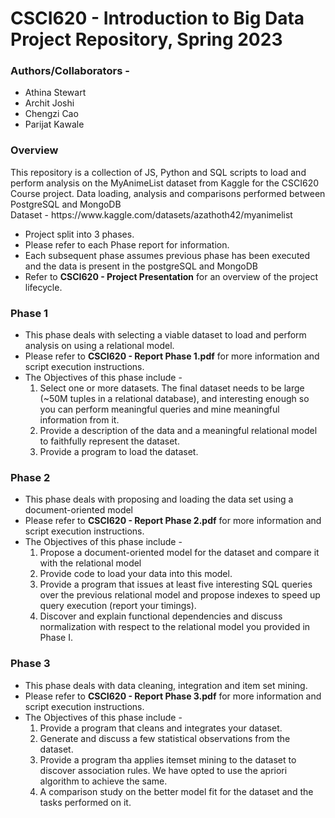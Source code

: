 <h1>CSCI620 - Introduction to Big Data<br>
Project Repository, Spring 2023<br></h1>
<h3>Authors/Collaborators - <br></h3>
  <ul>
    <li>Athina Stewart</li>
    <li>Archit Joshi</li>
    <li>Chengzi Cao</li>
    <li>Parijat Kawale</li>
  </ul>

<h3>Overview</h3>
This repository is a collection of JS, Python and SQL scripts to load and perform analysis on the MyAnimeList dataset from Kaggle for the CSCI620 Course project. Data loading, analysis and comparisons performed between PostgreSQL and MongoDB<br>
Dataset - https://www.kaggle.com/datasets/azathoth42/myanimelist

- Project split into 3 phases.
- Please refer to each Phase report for information.
- Each subsequent phase assumes previous phase has been executed and the data is present in the postgreSQL and MongoDB
- Refer to <b>CSCI620 - Project Presentation</b> for an overview of the project lifecycle.

<h3>Phase 1</h3>
<ul>
  <li>This phase deals with selecting a viable dataset to load and perform analysis on using a relational model.</li>
  <li>Please refer to <b>CSCI620 - Report Phase 1.pdf</b> for more information and script execution instructions.</li>
  <li>
    The Objectives of this phase include -
    <ol>
      <li>Select one or more datasets. The final dataset needs to be large (~50M tuples in a
        relational database), and interesting enough so you can perform meaningful queries and mine
        meaningful information from it.</li>
      <li>Provide a description of the data and a meaningful relational model to faithfully represent the dataset.</li>
      <li>Provide a program to load the dataset.</li>
    </ol>
  </li>
</ul>

<h3>Phase 2</h3>
<ul>
  <li>This phase deals with proposing and loading the data set using a document-oriented model</li>
  <li>Please refer to <b>CSCI620 - Report Phase 2.pdf</b> for more information and script execution instructions.</li>
  <li>
    The Objectives of this phase include -
    <ol>
      <li>Propose a document-oriented model for the dataset and compare it with the relational model</li>
      <li>Provide code to load your data into this model.</li>
      <li>Provide a program that issues at least five interesting SQL queries over the previous relational model and propose indexes to speed up query 
      execution (report your timings).</li>
      <li>Discover and explain functional dependencies and discuss normalization with respect to the relational model you provided in Phase I. </li>
    </ol>
  </li>
</ul>

<h3>Phase 3</h3>
<ul>
  <li>This phase deals with data cleaning, integration and item set mining.</li>
  <li>Please refer to <b>CSCI620 - Report Phase 3.pdf</b> for more information and script execution instructions.
  <li>
    The Objectives of this phase include -
    <ol>
      <li>Provide a program that cleans and integrates your dataset.</li>
      <li>Generate and discuss a few statistical observations from the dataset.</li>
      <li>Provide a program tha applies itemset mining to the dataset to discover association rules. We have opted to use the apriori algorithm to achieve the same.</li>
      <li>A comparison study on the better model fit for the dataset and the tasks performed on it.</li>
    </ol>
  </li>
</ul>
